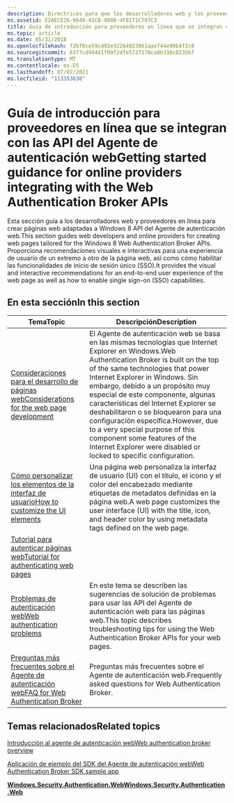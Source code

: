```yaml
---
description: Directrices para que los desarrolladores web y los proveedores en línea creen páginas web adaptadas a las API de Windows 8 Web Authentication Broker para las funcionalidades de inicio de sesión único (SSO).
ms.assetid: E2AECE26-9649-41CB-9808-4F8171C707C3
title: Guía de introducción para proveedores en línea que se integran con las API del Agente de autenticación web
ms.topic: article
ms.date: 05/31/2018
ms.openlocfilehash: f2bf0ce59cd92e32264823861aaef44e90b4f2c0
ms.sourcegitcommit: 6377cd944d1f09f2dfe5727170ca8b330c8235bf
ms.translationtype: MT
ms.contentlocale: es-ES
ms.lasthandoff: 07/07/2021
ms.locfileid: "113353638"
---
```

# <a name="getting-started-guidance-for-online-providers-integrating-with-the-web-authentication-broker-apis"></a><span data-ttu-id="79dc9-103">Guía de introducción para proveedores en línea que se integran con las API del Agente de autenticación web</span><span class="sxs-lookup"><span data-stu-id="79dc9-103">Getting started guidance for online providers integrating with the Web Authentication Broker APIs</span></span>

<span data-ttu-id="79dc9-104">Esta sección guía a los desarrolladores web y proveedores en línea para crear páginas web adaptadas a Windows 8 API del Agente de autenticación web.</span><span class="sxs-lookup"><span data-stu-id="79dc9-104">This section guides web developers and online providers for creating web pages tailored for the Windows 8 Web Authentication Broker APIs.</span></span> <span data-ttu-id="79dc9-105">Proporciona recomendaciones visuales e interactivas para una experiencia de usuario de un extremo a otro de la página web, así como cómo habilitar las funcionalidades de inicio de sesión único (SSO).</span><span class="sxs-lookup"><span data-stu-id="79dc9-105">It provides the visual and interactive recommendations for an end-to-end user experience of the web page as well as how to enable single sign-on (SSO) capabilities.</span></span>

## <a name="in-this-section"></a><span data-ttu-id="79dc9-106">En esta sección</span><span class="sxs-lookup"><span data-stu-id="79dc9-106">In this section</span></span>



| <span data-ttu-id="79dc9-107">Tema</span><span class="sxs-lookup"><span data-stu-id="79dc9-107">Topic</span></span>                                                                                                     | <span data-ttu-id="79dc9-108">Descripción</span><span class="sxs-lookup"><span data-stu-id="79dc9-108">Description</span></span>                                                                                                                                                                                                                                                                    |
|-----------------------------------------------------------------------------------------------------------|--------------------------------------------------------------------------------------------------------------------------------------------------------------------------------------------------------------------------------------------------------------------------------|
| [<span data-ttu-id="79dc9-109">Consideraciones para el desarrollo de páginas web</span><span class="sxs-lookup"><span data-stu-id="79dc9-109">Considerations for the web page development</span></span>](considerations-for-the-web-page-development.md)<br/> | <span data-ttu-id="79dc9-110">El Agente de autenticación web se basa en las mismas tecnologías que Internet Explorer en Windows.</span><span class="sxs-lookup"><span data-stu-id="79dc9-110">Web Authentication Broker is built on the top of the same technologies that power Internet Explorer in Windows.</span></span> <span data-ttu-id="79dc9-111">Sin embargo, debido a un propósito muy especial de este componente, algunas características del Internet Explorer se deshabilitaron o se bloquearon para una configuración específica.</span><span class="sxs-lookup"><span data-stu-id="79dc9-111">However, due to a very special purpose of this component some features of the Internet Explorer were disabled or locked to specific configuration.</span></span> <br/> |
| [<span data-ttu-id="79dc9-112">Cómo personalizar los elementos de la interfaz de usuario</span><span class="sxs-lookup"><span data-stu-id="79dc9-112">How to customize the UI elements</span></span>](how-to-customize-the-ui-elements.md)<br/>                       | <span data-ttu-id="79dc9-113">Una página web personaliza la interfaz de usuario (UI) con el título, el icono y el color del encabezado mediante etiquetas de metadatos definidas en la página web.</span><span class="sxs-lookup"><span data-stu-id="79dc9-113">A web page customizes the user interface (UI) with the title, icon, and header color by using metadata tags defined on the web page.</span></span><br/>                                                                                                                                |
| [<span data-ttu-id="79dc9-114">Tutorial para autenticar páginas web</span><span class="sxs-lookup"><span data-stu-id="79dc9-114">Tutorial for authenticating web pages</span></span>](tutorial-for-authenticating-web-pages.md)<br/>             |                                                                                                                                                                                                                                                                                |
| [<span data-ttu-id="79dc9-115">Problemas de autenticación web</span><span class="sxs-lookup"><span data-stu-id="79dc9-115">Web authentication problems</span></span>](web-authentication-problems.md)<br/>                                 | <span data-ttu-id="79dc9-116">En este tema se describen las sugerencias de solución de problemas para usar las API del Agente de autenticación web para las páginas web.</span><span class="sxs-lookup"><span data-stu-id="79dc9-116">This topic describes troubleshooting tips for using the Web Authentication Broker APIs for your web pages.</span></span><br/>                                                                                                                                                          |
| [<span data-ttu-id="79dc9-117">Preguntas más frecuentes sobre el Agente de autenticación web</span><span class="sxs-lookup"><span data-stu-id="79dc9-117">FAQ for Web Authentication Broker</span></span>](faq-for-web-authentication-broker.yml)<br/>                     | <span data-ttu-id="79dc9-118">Preguntas más frecuentes sobre el Agente de autenticación web.</span><span class="sxs-lookup"><span data-stu-id="79dc9-118">Frequently asked questions for Web Authentication Broker.</span></span><br/>                                                                                                                                                                                                           |



 

## <a name="related-topics"></a><span data-ttu-id="79dc9-119">Temas relacionados</span><span class="sxs-lookup"><span data-stu-id="79dc9-119">Related topics</span></span>

<dl> <dt>

<span data-ttu-id="79dc9-120">[Introducción al agente de autenticación web](/previous-versions/windows/apps/hh750287(v=win.10))</span><span class="sxs-lookup"><span data-stu-id="79dc9-120">[Web authentication broker overview](/previous-versions/windows/apps/hh750287(v=win.10))</span></span>
</dt> <dt>

[<span data-ttu-id="79dc9-121">Aplicación de ejemplo del SDK del Agente de autenticación web</span><span class="sxs-lookup"><span data-stu-id="79dc9-121">Web Authentication Broker SDK sample app</span></span>](https://github.com/microsoft/Windows-universal-samples/tree/master/Samples/WebAuthenticationBroker)
</dt> <dt>

[<span data-ttu-id="79dc9-122">**Windows.Security.Authentication.Web**</span><span class="sxs-lookup"><span data-stu-id="79dc9-122">**Windows.Security.Authentication.Web**</span></span>](/uwp/api/Windows.Security.Authentication.Web)
</dt> </dl>

 

